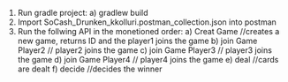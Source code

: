 1) Run gradle project:
   a) gradlew build
2) Import SoCash_Drunken_kkolluri.postman_collection.json into postman
3) Run the follwing API in the monetioned order:
   a) Creat Game //creates a new game, returns ID and the player1 joins the game
   b) join Game Player2 // player2 joins the game
   c) join Game Player3 // player3 joins the game
   d) join Game Player4 // player4 joins the game
   e) deal //cards are dealt
   f) decide //decides the winner
